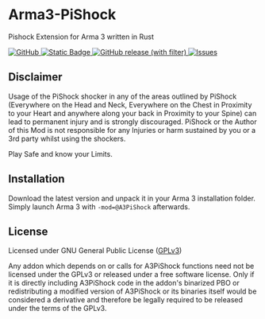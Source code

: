 # Arma3-PiShock
Pishock Extension for Arma 3 written in Rust

<p align="left">
  <a href="https://www.gnu.org/licenses/gpl-3.0.en.html#license-text">
    <img alt="GitHub" src="https://img.shields.io/github/license/TheCodeNugget/Arma3-PiShock?style=for-the-badge&logo=gitbook&logoColor=D9E0EE&labelColor=302D41&color=f38ba8">
  <a href="https://github.com/catppuccin/catppuccin/releases/latest">
    <img alt="Static Badge" src="https://img.shields.io/badge/Github-Wiki-Orange?style=for-the-badge&logo=github&logoColor=D9E0EE&labelColor=302D41&color=fab387">
  <a href="https://github.com/catppuccin/catppuccin/releases/latest">
    <img alt="GitHub release (with filter)" src="https://img.shields.io/github/v/release/TheCodeNugget/Arma3-PiShock?style=for-the-badge&logo=github&color=F2CDCD&logoColor=D9E0EE&labelColor=302D41">
	<a href="https://github.com/TheCodeNugget/Arma3-PiShock/issues">
		<img alt="Issues" src="https://img.shields.io/github/issues/TheCodeNugget/Arma3-PiShock?style=for-the-badge&logo=gitbook&logoColor=D9E0EE&labelColor=302D41&color=B5E8E0"></a>
</p>

## Disclaimer
Usage of the PiShock shocker in any of the areas outlined by PiShock (Everywhere on the Head and Neck, Everywhere on the Chest in Proximity to your Heart and anywhere along your back in Proximity to your Spine) can lead to permanent injury and is strongly discouraged. PiShock or the Author of this Mod is not responsible for any Injuries or harm sustained by you or a 3rd party whilst using the shockers.

Play Safe and know your Limits.

## Installation
Download the latest version and unpack it in your Arma 3 installation folder.
Simply launch Arma 3 with `-mod=@A3PiShock` afterwards.

## License
Licensed under GNU General Public License ([GPLv3](LICENSE.md))

Any addon which depends on or calls for A3PiShock functions need not be licensed under the GPLv3 or released under a free software license. Only if it is directly including A3PiShock code in the addon's binarized PBO or redistributing a modified version of A3PiShock or its binaries itself would be considered a derivative and therefore be legally required to be released under the terms of the GPLv3.
